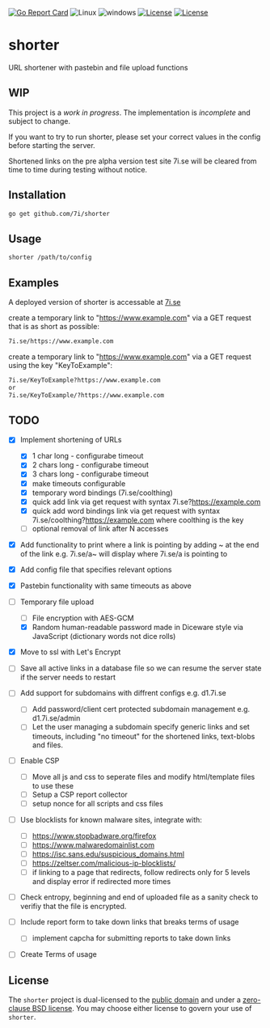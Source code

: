 [![Go Report Card](https://goreportcard.com/badge/github.com/7i/shorter)](https://goreportcard.com/report/github.com/7i/shorter)
![Linux](https://img.shields.io/badge/Supports-Linux-green.svg)
![windows](https://img.shields.io/badge/Supports-windows-green.svg)
[![License](https://img.shields.io/badge/License-UNLICENSE-blue.svg)](https://raw.githubusercontent.com/7i/shorter/master/UNLICENSE)
[![License](https://img.shields.io/badge/License-0BSD-blue.svg)](https://raw.githubusercontent.com/7i/shorter/master/LICENSE)
# shorter
URL shortener with pastebin and file upload functions


## WIP

This project is a *work in progress*. The implementation is *incomplete* and subject to change.

If you want to try to run shorter, please set your correct values in the config before starting the server.

Shortened links on the pre alpha version test site 7i.se will be cleared from time to time during testing without notice.

## Installation

```bash
go get github.com/7i/shorter
```

## Usage

```bash
shorter /path/to/config
```

## Examples
A deployed version of shorter is accessable at [7i.se](http://7i.se)

create a temporary link to "https://www.example.com" via a GET request that is as short as possible:
```bash
7i.se/https://www.example.com
```
create a temporary link to "https://www.example.com" via a GET request using the key "KeyToExample":
```bash
7i.se/KeyToExample?https://www.example.com
or
7i.se/KeyToExample/?https://www.example.com
```

## TODO
- [x] Implement shortening of URLs
   - [x] 1 char long - configurabe timeout
   - [x] 2 chars long - configurabe timeout
   - [x] 3 chars long - configurabe timeout
   - [x] make timeouts configurable
   - [x] temporary word bindings (7i.se/coolthing)
   - [x] quick add link via get request with syntax 7i.se?https://example.com
   - [x] quick add word bindings link via get request with syntax 7i.se/coolthing?https://example.com where coolthing is the key
   - [ ] optional removal of link after N accesses
- [x] Add functionality to print where a link is pointing by adding ~ at the end of the link e.g. 7i.se/a~ will display where 7i.se/a is pointing to
- [x] Add config file that specifies relevant options
- [x] Pastebin functionality with same timeouts as above
- [ ] Temporary file upload
   - [ ] File encryption with AES-GCM
   - [x] Random human-readable password made in Diceware style via JavaScript (dictionary words not dice rolls)
- [x] Move to ssl with Let's Encrypt
- [ ] Save all active links in a database file so we can resume the server state if the server needs to restart
- [ ] Add support for subdomains with diffrent configs e.g. d1.7i.se
   - [ ] Add password/client cert protected subdomain management e.g. d1.7i.se/admin
   - [ ] Let the user managing a subdomain specify generic links and set timeouts, including "no timeout" for the shortened links, text-blobs and files.
- [ ] Enable CSP
   - [ ] Move all js and css to seperate files and modify html/template files to use these
   - [ ] Setup a CSP report collector
   - [ ] setup nonce for all scripts and css files
- [ ] Use blocklists for known malware sites, integrate with:
   - [ ] https://www.stopbadware.org/firefox
   - [ ] https://www.malwaredomainlist.com
   - [ ] https://isc.sans.edu/suspicious_domains.html
   - [ ] https://zeltser.com/malicious-ip-blocklists/
   - [ ] if linking to a page that redirects, follow redirects only for 5 levels and display error if redirected more times
- [ ] Check entropy, beginning and end of uploaded file as a sanity check to verifiy that the file is encrypted.
- [ ] Include report form to take down links that breaks terms of usage
   - [ ] implement capcha for submitting reports to take down links
- [ ] Create Terms of usage


## License

The `shorter` project is dual-licensed to the [public domain](UNLICENSE) and under a [zero-clause BSD license](LICENSE). You may choose either license to govern your use of `shorter`.

